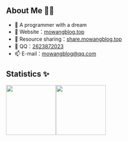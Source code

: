 ## About Me 👨‍💻
- 👋 A programmer with a dream
- 🏡 Website：[mowangblog.top](https://mowangblog.top)
- 🌻 Resource sharing：[share.mowangblog.top](https://share.mowangblog.top)
- 💬 QQ：[2623872023](tencent://message/?uin=2623872023)
- 📫 E-mail：mowangblog@qq.com

## Statistics ✨
<img align="" height="137px"  src="https://github-readme-stats.vercel.app/api?username=mowangblog&hide_border=true&show_icons=true&include_all_commits=true&line_height=21&theme=gruvbox" /><img align="" height="137px" src="https://github-readme-stats.vercel.app/api/top-langs/?username=mowangblog&hide_border=true&layout=compact&theme=gruvbox&count_private=true"/>

